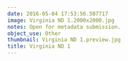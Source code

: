 ```yaml
---
date: 2016-05-04 17:53:56.507717
image: Virginia ND 1.2000x2000.jpg
notes: Open for metadata submission.
object_use: Other
thumbnail: Virginia ND 1.preview.jpg
title: Virginia ND 1
---
```


